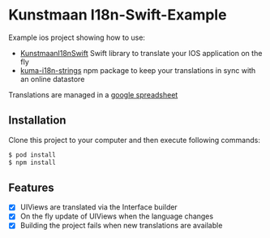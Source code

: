 # Kunstmaan I18n-Swift-Example

Example ios project showing how to use:

* [KunstmaanI18nSwift](https://github.com/Kunstmaan/i18n-swift) Swift library to translate your IOS application on the fly 
* [kuma-i18n-strings](https://github.com/Kunstmaan/i18n-strings) npm package to keep your translations in sync with an online datastore

Translations are managed in a [google spreadsheet](https://docs.google.com/spreadsheets/d/1i4U1XCXdTnxSMaB1SPtOWT68RryGgW6bpprFk3Q42Q0/edit?usp=sharing)

## Installation

Clone this project to your computer and then execute following commands:

```bash
$ pod install
$ npm install
```

## Features

- [x] UIViews are translated via the Interface builder
- [x] On the fly update of UIViews when the language changes
- [x] Building the project fails when new translations are available